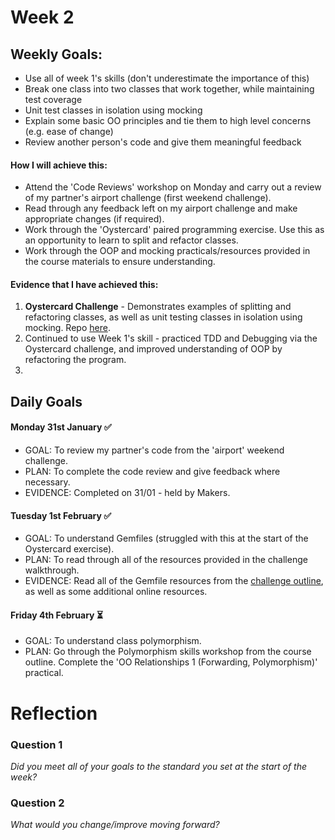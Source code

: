 # Week 2

## Weekly Goals:
- Use all of week 1's skills (don't underestimate the importance of this)
- Break one class into two classes that work together, while maintaining test coverage
- Unit test classes in isolation using mocking
- Explain some basic OO principles and tie them to high level concerns (e.g. ease of change)
- Review another person's code and give them meaningful feedback

#### How I will achieve this:
- Attend the 'Code Reviews' workshop on Monday and carry out a review of my partner's airport challenge (first weekend challenge).
- Read through any feedback left on my airport challenge and make appropriate changes (if required).
- Work through the 'Oystercard' paired programming exercise. Use this as an opportunity to learn to split and refactor classes.
- Work through the OOP and mocking practicals/resources provided in the course materials to ensure understanding.

#### Evidence that I have achieved this:
1. **Oystercard Challenge** - Demonstrates examples of splitting and refactoring classes, as well as unit testing classes in isolation using mocking. Repo [here](https://github.com/SarahM55/Oystercard-Challenge.git).
2. Continued to use Week 1's skill - practiced TDD and Debugging via the Oystercard challenge, and improved understanding of OOP by refactoring the program.
3. 


## Daily Goals

#### Monday 31st January ✅
- GOAL: To review my partner's code from the 'airport' weekend challenge.
- PLAN: To complete the code review and give feedback where necessary.
- EVIDENCE: Completed on 31/01 - held by Makers.


#### Tuesday 1st February ✅
- GOAL: To understand Gemfiles (struggled with this at the start of the Oystercard exercise).
- PLAN: To read through all of the resources provided in the challenge walkthrough.
- EVIDENCE: Read all of the Gemfile resources from the [challenge outline](https://github.com/makersacademy/course/blob/main/oystercard/01_create_gemfile.md), as well as some additional online resources.


#### Friday 4th February ⏳
- GOAL: To understand class polymorphism.
- PLAN: Go through the Polymorphism skills workshop from the course outline. Complete the 'OO Relationships 1 (Forwarding, Polymorphism)' practical.


# Reflection

### Question 1
*Did you meet all of your goals to the standard you set at the start of the week?*

### Question 2
*What would you change/improve moving forward?*